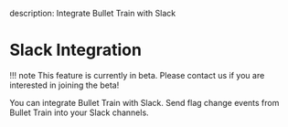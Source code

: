 description: Integrate Bullet Train with Slack

# Slack Integration

!!! note
    This feature is currently in beta. Please contact us if you are interested in joining the beta!

You can integrate Bullet Train with Slack. Send flag change events from Bullet Train into your Slack channels.
